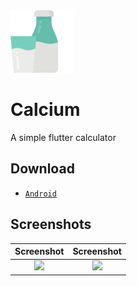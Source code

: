 <img src="https://raw.githubusercontent.com/mahdyar/calcium/main/assets/icon/calcium.png" width="100"/>

# Calcium

A simple flutter calculator

## Download

- [`Android`](https://github.com/mahdyar/calcium/releases/download/v1.0/calcium.apk)

## Screenshots

Screenshot             |  Screenshot
:-------------------------:|:-------------------------:
![](https://user-images.githubusercontent.com/20593549/120313278-ff876380-c2ee-11eb-8312-65896c9bef04.png)  |  ![](https://user-images.githubusercontent.com/20593549/120313301-03b38100-c2ef-11eb-878f-9de4c12cbada.png)